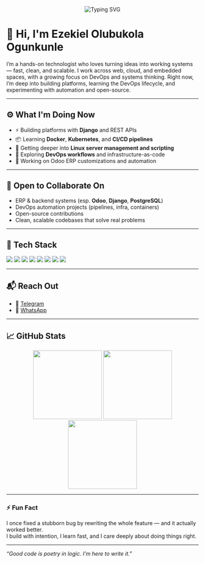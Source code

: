 <p align="center">
  <img src="https://readme-typing-svg.herokuapp.com?font=Fira+Code&size=22&duration=2000&pause=1000&color=0D9276&center=true&vCenter=true&width=450&lines=Hi+I'm+Ezekiel+Ogunkunle;I+build+software+that+just+works;Let’s+create+something+awesome+🚀" alt="Typing SVG" />
</p>


# 👋 Hi, I'm Ezekiel Olubukola Ogunkunle

I’m a hands-on technologist who loves turning ideas into working systems — fast, clean, and scalable. I work across web, cloud, and embedded spaces, with a growing focus on DevOps and systems thinking. Right now, I’m deep into building platforms, learning the DevOps lifecycle, and experimenting with automation and open-source.

---

## ⚙️ What I'm Doing Now
- ⚡ Building platforms with **Django** and REST APIs  
- 📦 Learning **Docker**, **Kubernetes**, and **CI/CD pipelines**  
- 🐧 Getting deeper into **Linux server management and scripting**  
- 🔄 Exploring **DevOps workflows** and infrastructure-as-code  
- 🧠 Working on Odoo ERP customizations and automation  

---

## 🤝 Open to Collaborate On
- ERP & backend systems (esp. **Odoo**, **Django**, **PostgreSQL**)  
- DevOps automation projects (pipelines, infra, containers)  
- Open-source contributions  
- Clean, scalable codebases that solve real problems  

---

## 🧰 Tech Stack
<p align="left">
  <img src="https://img.shields.io/badge/Python-3670A0?style=for-the-badge&logo=python&logoColor=ffdd54" />
  <img src="https://img.shields.io/badge/Django-092E20?style=for-the-badge&logo=django&logoColor=white" />
  <img src="https://img.shields.io/badge/PostgreSQL-316192?style=for-the-badge&logo=postgresql&logoColor=white" />
  <img src="https://img.shields.io/badge/Docker-0db7ed?style=for-the-badge&logo=docker&logoColor=white" />
  <img src="https://img.shields.io/badge/Linux-FCC624?style=for-the-badge&logo=linux&logoColor=black" />
  <img src="https://img.shields.io/badge/Git-F05032?style=for-the-badge&logo=git&logoColor=white" />
  <img src="https://img.shields.io/badge/Bash-121011?style=for-the-badge&logo=gnu-bash&logoColor=white" />
  <img src="https://img.shields.io/badge/Nginx-009639?style=for-the-badge&logo=nginx&logoColor=white" />
</p>

---

## 📬 Reach Out
- 💬 [Telegram](https://t.me/bukeze)  
- 💬 [WhatsApp](https://wa.me/2347034579571?text=I%20am%20_your%20name._%20Got%20your%20link%20from%20your%20GitHub)

---

## 📈 GitHub Stats

<div align="center">
  <img src="https://github-readme-stats.vercel.app/api?username=ezekielogunkunle&show_icons=true&theme=github_dark" height="180px"/>
  <img src="https://github-readme-streak-stats.herokuapp.com/?user=ezekielogunkunle&theme=github-dark-blue" height="180px"/>
  <img src="https://github-readme-stats.vercel.app/api/top-langs/?username=ezekielogunkunle&layout=compact&theme=github_dark" height="180px"/>
</div>

---

### ⚡ Fun Fact  
I once fixed a stubborn bug by rewriting the whole feature — and it actually worked better.  
I build with intention, I learn fast, and I care deeply about doing things right.

---

_“Good code is poetry in logic. I’m here to write it.”_